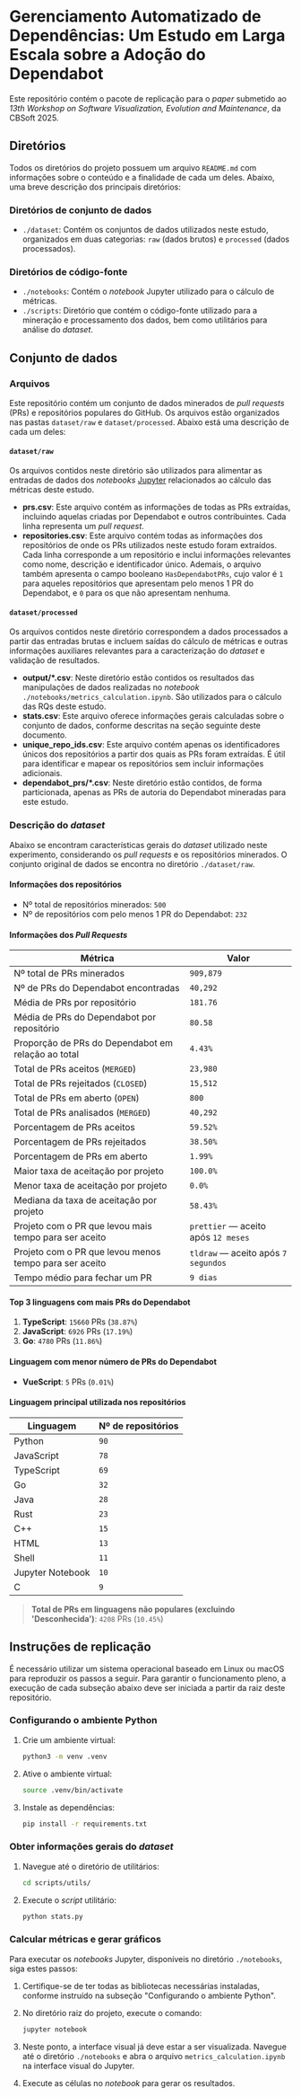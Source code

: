 # Gerenciamento Automatizado de Dependências: Um Estudo em Larga Escala sobre a Adoção do Dependabot

Este repositório contém o pacote de replicação para o _paper_ submetido ao _13th Workshop on Software Visualization, Evolution and Maintenance_, da CBSoft 2025.

## Diretórios

Todos os diretórios do projeto possuem um arquivo `README.md` com informações sobre o conteúdo e a finalidade de cada um deles. 
Abaixo, uma breve descrição dos principais diretórios:

### Diretórios de conjunto de dados

* `./dataset`: Contém os conjuntos de dados utilizados neste estudo, organizados em duas categorias: `raw` (dados brutos) e `processed` (dados processados).

### Diretórios de código-fonte

* `./notebooks`: Contém o _notebook_ Jupyter utilizado para o cálculo de métricas.
* `./scripts`: Diretório que contém o código-fonte utilizado para a mineração e processamento dos dados, bem como utilitários para análise do _dataset_.

## Conjunto de dados

### Arquivos

Este repositório contém um conjunto de dados minerados de _pull requests_ (PRs) e repositórios populares do GitHub. Os arquivos estão organizados nas pastas `dataset/raw` e `dataset/processed`. Abaixo está uma descrição de cada um deles:

#### `dataset/raw`

Os arquivos contidos neste diretório são utilizados para alimentar as entradas de dados dos _notebooks_ [Jupyter](https://jupyter.org/) relacionados ao cálculo das métricas deste estudo.

- **prs.csv**: Este arquivo contém as informações de todas as PRs extraídas, incluindo aquelas criadas por Dependabot e outros contribuintes. Cada linha representa um _pull request_.
- **repositories.csv**: Este arquivo contém todas as informações dos repositórios de onde os PRs utilizados neste estudo foram extraídos. Cada linha corresponde a um repositório e inclui informações relevantes como nome, descrição e identificador único. 
Ademais, o arquivo também apresenta o campo booleano `HasDependabotPRs`, cujo valor é `1` para aqueles repositórios que apresentam pelo menos 1 PR do Dependabot, e `0` para os que não apresentam nenhuma.

#### `dataset/processed`

Os arquivos contidos neste diretório correspondem a dados processados a partir das entradas brutas e incluem saídas do cálculo de métricas e outras informações auxiliares relevantes para a caracterização do _dataset_ e validação de resultados.

- **output/*.csv**: Neste diretório estão contidos os resultados das manipulações de dados realizadas no _notebook_ `./notebooks/metrics_calculation.ipynb`. São utilizados para o cálculo das RQs deste estudo.
- **stats.csv**: Este arquivo oferece informações gerais calculadas sobre o conjunto de dados, conforme descritas na seção seguinte deste documento.
- **unique_repo_ids.csv**: Este arquivo contém apenas os identificadores únicos dos repositórios a partir dos quais as PRs foram extraídas. É útil para identificar e mapear os repositórios sem incluir informações adicionais.
- **dependabot_prs/*.csv**: Neste diretório estão contidos, de forma particionada, apenas as PRs de autoria do Dependabot mineradas para este estudo.

### Descrição do _dataset_

Abaixo se encontram características gerais do _dataset_ utilizado neste experimento, considerando os _pull requests_ e os repositórios minerados. O conjunto original de dados se encontra no diretório `./dataset/raw`.

#### Informações dos repositórios

- Nº total de repositórios minerados: `500`
- Nº de repositórios com pelo menos 1 PR do Dependabot: `232`

#### Informações dos _Pull Requests_

| Métrica | Valor |
| --- | --- |
| Nº total de PRs minerados | `909,879` |
| Nº de PRs do Dependabot encontradas | `40,292` |
| Média de PRs por repositório | `181.76` |
| Média de PRs do Dependabot por repositório | `80.58` |
| Proporção de PRs do Dependabot em relação ao total | `4.43%` |
| Total de PRs aceitos (`MERGED`) | `23,980` |
| Total de PRs rejeitados (`CLOSED`) | `15,512` |
| Total de PRs em aberto (`OPEN`) | `800` |
| Total de PRs analisados (`MERGED`) | `40,292` |
| Porcentagem de PRs aceitos | `59.52%` |
| Porcentagem de PRs rejeitados | `38.50%` |
| Porcentagem de PRs em aberto | `1.99%` |
| Maior taxa de aceitação por projeto | `100.0%` |
| Menor taxa de aceitação por projeto | `0.0%` |
| Mediana da taxa de aceitação por projeto | `58.43%` |
| Projeto com o PR que levou mais tempo para ser aceito | `prettier` — aceito após `12 meses` |
| Projeto com o PR que levou menos tempo para ser aceito | `tldraw` — aceito após `7 segundos` |
| Tempo médio para fechar um PR | `9 dias` |

#### Top 3 linguagens com mais PRs do Dependabot
1. **TypeScript**: `15660` PRs (`38.87%`)
2. **JavaScript**: `6926` PRs (`17.19%`)
3. **Go**: `4780` PRs (`11.86%`)

#### Linguagem com menor número de PRs do Dependabot

- **VueScript**: `5` PRs (`0.01%`)

#### Linguagem principal utilizada nos repositórios

| Linguagem | Nº de repositórios |
| --- | --- |
| Python | `90` |
| JavaScript | `78` |
| TypeScript | `69` |
| Go | `32` |
| Java | `28` |
| Rust | `23` |
| C++ | `15` |
| HTML | `13` |
| Shell | `11` |
| Jupyter Notebook | `10` |
| C | `9` |

> **Total de PRs em linguagens não populares (excluindo 'Desconhecida')**: `4208` PRs (`10.45%`)

## Instruções de replicação

É necessário utilizar um sistema operacional baseado em Linux ou macOS para reproduzir os passos a seguir. Para garantir o funcionamento pleno,
a execução de cada subseção abaixo deve ser iniciada a partir da raiz deste repositório.

### Configurando o ambiente Python

1. Crie um ambiente virtual:

    ```bash
    python3 -m venv .venv
    ```

2. Ative o ambiente virtual:

    ```bash
    source .venv/bin/activate
    ```

3. Instale as dependências:

    ```bash
    pip install -r requirements.txt
    ```

### Obter informações gerais do _dataset_

1. Navegue até o diretório de utilitários:

    ```bash
    cd scripts/utils/
    ```

2. Execute o _script_ utilitário:

    ```bash
    python stats.py
    ```

### Calcular métricas e gerar gráficos

Para executar os _notebooks_ Jupyter, disponíveis no diretório `./notebooks`, siga estes passos:

1. Certifique-se de ter todas as bibliotecas necessárias instaladas, conforme instruído na subseção "Configurando o ambiente Python".

2. No diretório raiz do projeto, execute o comando:

    ```bash
    jupyter notebook
    ```

3. Neste ponto, a interface visual já deve estar a ser visualizada. Navegue até o diretório `./notebooks` e abra o arquivo `metrics_calculation.ipynb` na interface visual do Jupyter.

4. Execute as células no _notebook_ para gerar os resultados.
